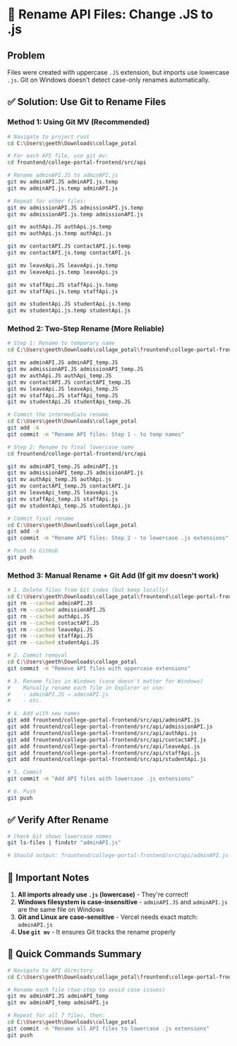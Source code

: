 # 🔄 Rename API Files: Change .JS to .js

## Problem
Files were created with uppercase `.JS` extension, but imports use lowercase `.js`. Git on Windows doesn't detect case-only renames automatically.

## ✅ Solution: Use Git to Rename Files

### Method 1: Using Git MV (Recommended)

```bash
# Navigate to project root
cd C:\Users\geeth\Downloads\collage_potal

# For each API file, use git mv:
cd frountend/college-portal-frontend/src/api

# Rename adminAPI.JS to adminAPI.js
git mv adminAPI.JS adminAPI.js.temp
git mv adminAPI.js.temp adminAPI.js

# Repeat for other files:
git mv admissionAPI.JS admissionAPI.js.temp
git mv admissionAPI.js.temp admissionAPI.js

git mv authApi.JS authApi.js.temp
git mv authApi.js.temp authApi.js

git mv contactAPI.JS contactAPI.js.temp
git mv contactAPI.js.temp contactAPI.js

git mv leaveApi.JS leaveApi.js.temp
git mv leaveApi.js.temp leaveApi.js

git mv staffApi.JS staffApi.js.temp
git mv staffApi.js.temp staffApi.js

git mv studentApi.JS studentApi.js.temp
git mv studentApi.js.temp studentApi.js
```

### Method 2: Two-Step Rename (More Reliable)

```bash
# Step 1: Rename to temporary name
cd C:\Users\geeth\Downloads\collage_potal\frountend\college-portal-frontend\src\api

git mv adminAPI.JS adminAPI_temp.JS
git mv admissionAPI.JS admissionAPI_temp.JS
git mv authApi.JS authApi_temp.JS
git mv contactAPI.JS contactAPI_temp.JS
git mv leaveApi.JS leaveApi_temp.JS
git mv staffApi.JS staffApi_temp.JS
git mv studentApi.JS studentApi_temp.JS

# Commit the intermediate rename
cd C:\Users\geeth\Downloads\collage_potal
git add -A
git commit -m "Rename API files: Step 1 - to temp names"

# Step 2: Rename to final lowercase name
cd frountend/college-portal-frontend/src/api

git mv adminAPI_temp.JS adminAPI.js
git mv admissionAPI_temp.JS admissionAPI.js
git mv authApi_temp.JS authApi.js
git mv contactAPI_temp.JS contactAPI.js
git mv leaveApi_temp.JS leaveApi.js
git mv staffApi_temp.JS staffApi.js
git mv studentApi_temp.JS studentApi.js

# Commit final rename
cd C:\Users\geeth\Downloads\collage_potal
git add -A
git commit -m "Rename API files: Step 2 - to lowercase .js extensions"

# Push to GitHub
git push
```

### Method 3: Manual Rename + Git Add (If git mv doesn't work)

```bash
# 1. Delete files from Git index (but keep locally)
cd C:\Users\geeth\Downloads\collage_potal\frountend\college-portal-frontend\src\api
git rm --cached adminAPI.JS
git rm --cached admissionAPI.JS
git rm --cached authApi.JS
git rm --cached contactAPI.JS
git rm --cached leaveApi.JS
git rm --cached staffApi.JS
git rm --cached studentApi.JS

# 2. Commit removal
cd C:\Users\geeth\Downloads\collage_potal
git commit -m "Remove API files with uppercase extensions"

# 3. Rename files in Windows (case doesn't matter for Windows)
#    Manually rename each file in Explorer or use:
#    - adminAPI.JS → adminAPI.js
#    - etc.

# 4. Add with new names
git add frountend/college-portal-frontend/src/api/adminAPI.js
git add frountend/college-portal-frontend/src/api/admissionAPI.js
git add frountend/college-portal-frontend/src/api/authApi.js
git add frountend/college-portal-frontend/src/api/contactAPI.js
git add frountend/college-portal-frontend/src/api/leaveApi.js
git add frountend/college-portal-frontend/src/api/staffApi.js
git add frountend/college-portal-frontend/src/api/studentApi.js

# 5. Commit
git commit -m "Add API files with lowercase .js extensions"

# 6. Push
git push
```

## ✅ Verify After Rename

```bash
# Check Git shows lowercase names
git ls-files | findstr "adminAPI.js"

# Should output: frountend/college-portal-frontend/src/api/adminAPI.js
```

## 🚨 Important Notes

1. **All imports already use `.js` (lowercase)** - They're correct!
2. **Windows filesystem is case-insensitive** - `adminAPI.JS` and `adminAPI.js` are the same file on Windows
3. **Git and Linux are case-sensitive** - Vercel needs exact match: `adminAPI.js`
4. **Use `git mv`** - It ensures Git tracks the rename properly

## 📝 Quick Commands Summary

```bash
# Navigate to API directory
cd C:\Users\geeth\Downloads\collage_potal\frountend\college-portal-frontend\src\api

# Rename each file (two-step to avoid case issues)
git mv adminAPI.JS adminAPI_temp
git mv adminAPI_temp adminAPI.js

# Repeat for all 7 files, then:
cd C:\Users\geeth\Downloads\collage_potal
git commit -m "Rename all API files to lowercase .js extensions"
git push
```


